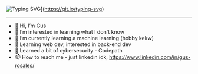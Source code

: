 ![Typing SVG](https://readme-typing-svg.demolab.com?font=Fira+Code&size=32&pause=1000&width=525&lines=Yo+%F0%9F%91%8B%2C+I'm+Gus)](https://git.io/typing-svg)
<hr />

- 👋 Hi, I’m Gus
- 👀 I’m interested in learning what I don't know
- 🌱 I’m currently learning a machine learning (hobby kekw)
- 🌱 Learning web dev, interested in back-end dev
- 🌱 Learned a bit of cybersecurity - Codepath
- 📫 How to reach me - just linkedin idk, https://www.linkedin.com/in/gus-rosales/
<!---
okGus/okGus is a ✨ special ✨ repository because its `README.md` (this file) appears on your GitHub profile.
You can click the Preview link to take a look at your changes.
--->
